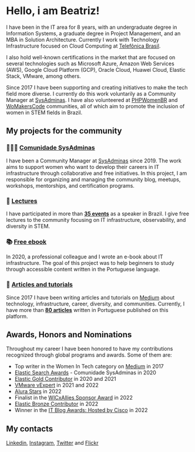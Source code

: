 # Hello, i am Beatriz!

I have been in the IT area for 8 years, with an undergraduate degree in Information Systems, a graduate degree in Project Management, and an MBA in Solution Architecture. Currently I work with Technology Infrastructure focused on Cloud Computing at [Telefônica Brasil](https://www.telefonica.com.br/).

I also hold well-known certifications in the market that are focused on several technologies such as Microsoft Azure, Amazon Web Services (AWS), Google Cloud Platform (GCP), Oracle Cloud, Huawei Cloud, Elastic Stack, VMware, among others.

Since 2017 I have been supporting and creating initiatives to make the tech field more diverse. I currently do this work voluntarily as a Community Manager at [SysAdminas](https://www.instagram.com/sysadminasbr/). I have also volunteered at [PHPWomenBR](https://phpwomen.org.br/) and [WoMakersCode](https://womakerscode.org/) communities, all of which aim to promote the inclusion of women in STEM fields in Brazil.

## My projects for the community

### 👩🏻‍💻 [Comunidade SysAdminas](https://github.com/sysadminas)
I have been a Community Manager at [SysAdminas](https://sysadminas.com.br/) since 2019. The work aims to support women who want to develop their careers in IT infrastructure through collaborative and free initiatives. 
In this project, I am responsible for organizing and managing the community blog, meetups, workshops, mentorships, and certification programs.

### 🎤 [Lectures](https://github.com/thebeaoliveira/thebeaoliveira/blob/main/events/english.md)
I have participated in more than **[35 events](https://github.com/thebeaoliveira/thebeaoliveira/blob/main/events/english.md)** as a speaker in Brazil. I give free lectures to the community focusing on IT infrastructure, observability, and diversity in STEM.

### 📚 [Free ebook](https://openlibrary.org/books/OL28653878M/Guia_de_Infraestrutura_de_TI#reader-observations)
In 2020, a professional colleague and I wrote an e-book about IT infrastructure. The goal of this project was to help beginners to study through accessible content written in the Portuguese language.

### 📝 [Articles and tutorials](https://github.com/thebeaoliveira/thebeaoliveira/blob/main/articles%20and%20tutorials/english.md) 
Since 2017 I have been writing articles and tutorials on [Medium](https://thebeaoliveira.medium.com/) about technology, infrastructure, career, diversity, and communities. Currently, I have more than **[80 articles](https://github.com/thebeaoliveira/thebeaoliveira/blob/main/articles%20and%20tutorials/english.md)** written in Portuguese published on this platform.

## Awards, Honors and Nominations

Throughout my career I have been honored to have my contributions recognized through global programs and awards. Some of them are:

- Top writer in the Women In Tech category on [Medium](https://www.instagram.com/p/BbHgTgWHw-k/?utm_medium=copy_link) in 2017
- [Elastic Search Awards](https://www.elastic.co/pt/blog/introducing-the-2020-elastic-search-awards-honorees-for-the-americas-region) - Comunidade SysAdminas in 2020
- [Elastic Gold Contributor](https://www.credential.net/b0e79f6f-3982-46ae-b0bf-c9427c699dd3#gs.dhn8w1) in 2020 and 2021
- [VMware vExpert](https://vexpert.vmware.com/directory/7107) in 2021 and 2022
- [Alura Stars](https://www.alura.com.br/stars) in 2022
- Finalist in the [WICxAllies Sponsor Award](https://womenincloud.com/16574-2/) in 2022
- [Elastic Bronze Contributor](https://www.credential.net/540804f4-8478-468c-8e3a-c02b6f7d84f3#gs.pamf41) in 2022
- Winner in the [IT Blog Awards: Hosted by Cisco](https://www.cisco.com/c/en/us/training-events/events-webinars/influencer-hub/blog-awards.html#~2021-winners-top-10-25-50) in 2022

## My contacts

[Linkedin](https://www.linkedin.com/in/thebeaoliveira/), [Instagram](https://www.instagram.com/thebeaoliveira), [Twitter](https://twitter.com/thebeaoliveira) and [Flickr](https://www.flickr.com/photos/194252068@N04/)
